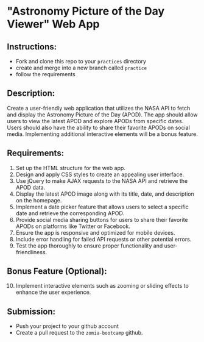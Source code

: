 
# "Astronomy Picture of the Day Viewer" Web App

## Instructions:
* Fork and clone this repo to your `practices` directory
* create and merge into a new branch called `practice`
* follow the requirements

## Description:
Create a user-friendly web application that utilizes the NASA API to fetch and display the Astronomy Picture of the Day (APOD). The app should allow users to view the latest APOD and explore APODs from specific dates. Users should also have the ability to share their favorite APODs on social media. Implementing additional interactive elements will be a bonus feature.

## Requirements:
1. Set up the HTML structure for the web app.
2. Design and apply CSS styles to create an appealing user interface.
3. Use jQuery to make AJAX requests to the NASA API and retrieve the APOD data.
4. Display the latest APOD image along with its title, date, and description on the homepage.
5. Implement a date picker feature that allows users to select a specific date and retrieve the corresponding APOD.
6. Provide social media sharing buttons for users to share their favorite APODs on platforms like Twitter or Facebook.
7. Ensure the app is responsive and optimized for mobile devices.
8. Include error handling for failed API requests or other potential errors.
9. Test the app thoroughly to ensure proper functionality and user-friendliness.

## Bonus Feature (Optional):
10. Implement interactive elements such as zooming or sliding effects to enhance the user experience.

## Submission:
* Push your project to your github account
*  Create a pull request to the `zomia-bootcamp` github.
